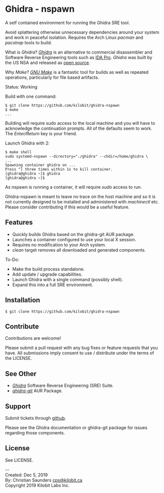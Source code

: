 Ghidra - nspawn
===============

A self contained environment for running the Ghidra SRE tool.

Avoid splattering otherwise unnecessary dependencies around your
system and work in peaceful isolation.  Requires the Arch Linux
*pacman* and *pacstrap* tools to build.

What is *Ghidra*?  [*Ghidra*](https://ghidra-sre.org/) is an
alternative to commercial disassembler and Software Reverse
Engineering tools such as 
[IDA Pro](https://en.wikipedia.org/wiki/Interactive_Disassembler).
*Ghidra* was built by the US NSA and released as 
[open source](https://github.com/NationalSecurityAgency/ghidra).

Why *Make*?  [*GNU Make*](https://www.gnu.org/software/make/) is a
fantastic tool for builds as well as repeated operations, particularly
for file based artifacts.

Status: Working

Build with one command:
```{.bash}
$ git clone https://github.com/kilobit/ghidra-nspawn
$ make
...
```
Building will require sudo access to the local machine and you will
have to acknowledge the continuation prompts.  All of the defaults
seem to work.  The *Enter/Return* key is your friend.

Launch Ghidra with 2:
```{.bash}
$ make shell
sudo systemd-nspawn --directory="./ghidra" --chdir=/home/ghidra \
...
Spawning container ghidra on ...
Press ^] three times within 1s to kill container.
[ghidra@ghidra ~]$ ghidra
[ghidra@ghidra ~]$ 
```

As nspawn is running a container, it will require *sudo* access to
run.

Ghidra-nspawn is meant to leave no trace on the host machine and
so it is not currently designed to be installed and administered with
*machinectl* etc.  Please consider contributing if this would be a
useful feature.

Features
--------

- Quickly builds Ghidra based on the ghidra-git AUR package.
- Launches a container configured to use your local X session.
- Requires no modification to your Arch system.
- *clean* target removes all downloaded and generated components.

To-Do:

- Make the build process standalone.
- Add update / upgrade capabilities.
- Launch Ghidra with a single command (possibly shell).
- Expand this into a full SRE environment.

Installation
------------

```{.bash}
$ git clone https://github.com/kilobit/ghidra-nspawn
```

Contribute
----------

Contributions are welcome!

Please submit a pull request with any bug fixes or feature requests
that you have.  All submissions imply consent to use / distribute
under the terms of the LICENSE.

See Other
---------

* [*Ghidra*](https://ghidra-sre.org/) Software Reverse Engineering
  (SRE) Suite.
* [*ghidra-git*](https://aur.archlinux.org/packages/ghidra-git/) AUR Package.

Support
-------

Submit tickets through [github](https://github.com/kilobit/ghidra-nspawn).

Please see the Ghidra documentation or ghidra-git package for issues
regarding those components.

License
-------

See LICENSE.

--  
Created: Dec 5, 2019  
By: Christian Saunders <cps@kilobit.ca>  
Copyright 2019 Kilobit Labs Inc.  
